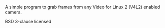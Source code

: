 A simple program to grab frames from any Video for Linux 2 (V4L2) enabled camera.

BSD 3-clause licensed
